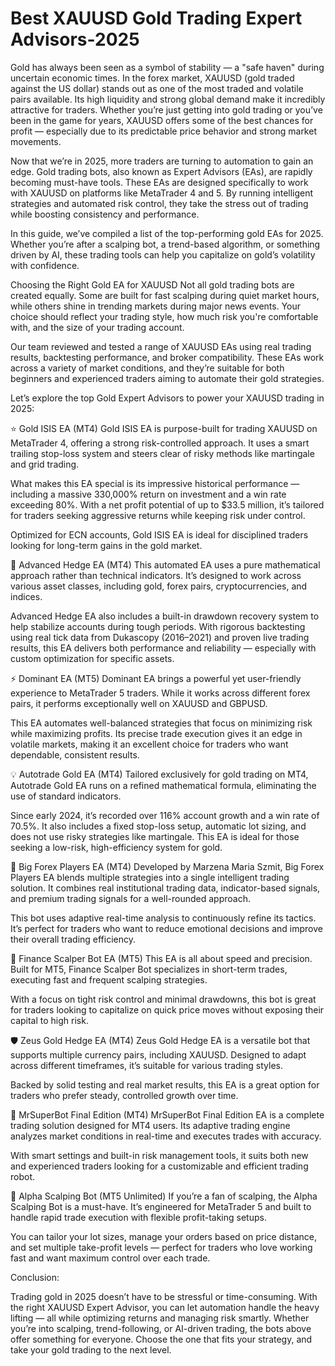 # Best XAUUSD Gold Trading Expert Advisors-2025

Gold has always been seen as a symbol of stability — a "safe haven" during uncertain economic times. In the forex market, XAUUSD (gold traded against the US dollar) stands out as one of the most traded and volatile pairs available. Its high liquidity and strong global demand make it incredibly attractive for traders. Whether you’re just getting into gold trading or you’ve been in the game for years, XAUUSD offers some of the best chances for profit — especially due to its predictable price behavior and strong market movements.

Now that we’re in 2025, more traders are turning to automation to gain an edge. Gold trading bots, also known as Expert Advisors (EAs), are rapidly becoming must-have tools. These EAs are designed specifically to work with XAUUSD on platforms like MetaTrader 4 and 5. By running intelligent strategies and automated risk control, they take the stress out of trading while boosting consistency and performance.

In this guide, we’ve compiled a list of the top-performing gold EAs for 2025. Whether you’re after a scalping bot, a trend-based algorithm, or something driven by AI, these trading tools can help you capitalize on gold’s volatility with confidence.

Choosing the Right Gold EA for XAUUSD
Not all gold trading bots are created equally. Some are built for fast scalping during quiet market hours, while others shine in trending markets during major news events. Your choice should reflect your trading style, how much risk you're comfortable with, and the size of your trading account.

Our team reviewed and tested a range of XAUUSD EAs using real trading results, backtesting performance, and broker compatibility. These EAs work across a variety of market conditions, and they’re suitable for both beginners and experienced traders aiming to automate their gold strategies.

Let’s explore the top Gold Expert Advisors to power your XAUUSD trading in 2025:

⭐ Gold ISIS EA (MT4)
Gold ISIS EA is purpose-built for trading XAUUSD on MetaTrader 4, offering a strong risk-controlled approach. It uses a smart trailing stop-loss system and steers clear of risky methods like martingale and grid trading.

What makes this EA special is its impressive historical performance — including a massive 330,000% return on investment and a win rate exceeding 80%. With a net profit potential of up to $33.5 million, it’s tailored for traders seeking aggressive returns while keeping risk under control.

Optimized for ECN accounts, Gold ISIS EA is ideal for disciplined traders looking for long-term gains in the gold market.

🔁 Advanced Hedge EA (MT4)
This automated EA uses a pure mathematical approach rather than technical indicators. It’s designed to work across various asset classes, including gold, forex pairs, cryptocurrencies, and indices.

Advanced Hedge EA also includes a built-in drawdown recovery system to help stabilize accounts during tough periods. With rigorous backtesting using real tick data from Dukascopy (2016–2021) and proven live trading results, this EA delivers both performance and reliability — especially with custom optimization for specific assets.

⚡ Dominant EA (MT5)
Dominant EA brings a powerful yet user-friendly experience to MetaTrader 5 traders. While it works across different forex pairs, it performs exceptionally well on XAUUSD and GBPUSD.

This EA automates well-balanced strategies that focus on minimizing risk while maximizing profits. Its precise trade execution gives it an edge in volatile markets, making it an excellent choice for traders who want dependable, consistent results.

💡 Autotrade Gold EA (MT4)
Tailored exclusively for gold trading on MT4, Autotrade Gold EA runs on a refined mathematical formula, eliminating the use of standard indicators.

Since early 2024, it’s recorded over 116% account growth and a win rate of 70.5%. It also includes a fixed stop-loss setup, automatic lot sizing, and does not use risky strategies like martingale. This EA is ideal for those seeking a low-risk, high-efficiency system for gold.

💼 Big Forex Players EA (MT4)
Developed by Marzena Maria Szmit, Big Forex Players EA blends multiple strategies into a single intelligent trading solution. It combines real institutional trading data, indicator-based signals, and premium trading signals for a well-rounded approach.

This bot uses adaptive real-time analysis to continuously refine its tactics. It’s perfect for traders who want to reduce emotional decisions and improve their overall trading efficiency.

🚀 Finance Scalper Bot EA (MT5)
This EA is all about speed and precision. Built for MT5, Finance Scalper Bot specializes in short-term trades, executing fast and frequent scalping strategies.

With a focus on tight risk control and minimal drawdowns, this bot is great for traders looking to capitalize on quick price moves without exposing their capital to high risk.

🛡 Zeus Gold Hedge EA (MT4)
Zeus Gold Hedge EA is a versatile bot that supports multiple currency pairs, including XAUUSD. Designed to adapt across different timeframes, it’s suitable for various trading styles.

Backed by solid testing and real market results, this EA is a great option for traders who prefer steady, controlled growth over time.

🔧 MrSuperBot Final Edition (MT4)
MrSuperBot Final Edition EA is a complete trading solution designed for MT4 users. Its adaptive trading engine analyzes market conditions in real-time and executes trades with accuracy.

With smart settings and built-in risk management tools, it suits both new and experienced traders looking for a customizable and efficient trading robot.

🎯 Alpha Scalping Bot (MT5 Unlimited)
If you’re a fan of scalping, the Alpha Scalping Bot is a must-have. It’s engineered for MetaTrader 5 and built to handle rapid trade execution with flexible profit-taking setups.

You can tailor your lot sizes, manage your orders based on price distance, and set multiple take-profit levels — perfect for traders who love working fast and want maximum control over each trade.

Conclusion:

Trading gold in 2025 doesn’t have to be stressful or time-consuming. With the right XAUUSD Expert Advisor, you can let automation handle the heavy lifting — all while optimizing returns and managing risk smartly. Whether you’re into scalping, trend-following, or AI-driven trading, the bots above offer something for everyone. Choose the one that fits your strategy, and take your gold trading to the next level.
